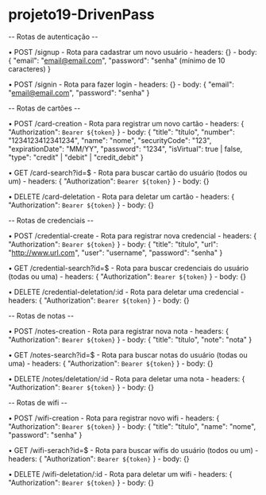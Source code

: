 # projeto19-DrivenPass

-- Rotas de autenticação --

• POST /signup
    - Rota para cadastrar um novo usuário
    - headers: {}
    - body: {
        "email": "email@email.com",
        "password": "senha" (mínimo de 10 caracteres)
      }

• POST /signin
    - Rota para fazer login
    - headers: {}
    - body: {
        "email": "email@email.com",
        "password": "senha"
      }


-- Rotas de cartões --

• POST /card-creation
    - Rota para registrar um novo cartão
    - headers: { "Authorization": `Bearer ${token}` }
    - body: {
        "title": "título",
        "number": "1234123412341234",
        "name": "nome",
        "securityCode": "123",
        "expirationDate": "MM/YY",
        "password": "1234",
        "isVirtual": true | false,
        "type": "credit" | "debit" | "credit_debit"
      }

• GET /card-search?id=$
    - Rota para buscar cartão do usuário (todos ou um)
    - headers: { "Authorization": `Bearer ${token}` }
    - body: {}

• DELETE /card-deletation
    - Rota para deletar um cartão
    - headers: { "Authorization": `Bearer ${token}` }
    - body: {}


-- Rotas de credenciais --

• POST /credential-create
    - Rota para registrar nova credencial
    - headers: { "Authorization": `Bearer ${token}` }
    - body: {
        "title": "título",
        "url": "http://www.url.com",
        "user": "username",
        "password": "senha"
      }

• GET /credential-search?id=$
    - Rota para buscar credenciais do usuário (todas ou uma)
    - headers: { "Authorization": `Bearer ${token}` }
    - body: {}

• DELETE /credential-deletation/:id
    - Rota para deletar uma credencial
    - headers: { "Authorization": `Bearer ${token}` }
    - body: {}


-- Rotas de notas --

• POST /notes-creation
    - Rota para registrar nova nota
    - headers: { "Authorization": `Bearer ${token}` }
    - body: {
        "title": "título",
        "note": "nota"
      }

• GET /notes-search?id=$
    - Rota para buscar notas do usuário (todas ou uma)
    - headers: { "Authorization": `Bearer ${token}` }
    - body: {}

• DELETE /notes/deletation/:id
    - Rota para deletar uma nota
    - headers: { "Authorization": `Bearer ${token}` }
    - body: {}


-- Rotas de wifi --

• POST /wifi-creation
    - Rota para registrar novo wifi
    - headers: { "Authorization": `Bearer ${token}` }
    - body: {
        "title": "título",
        "name": "nome",
        "password": "senha"
      }

• GET /wifi-serach?id=$
    - Rota para buscar wifis do usuário (todos ou um)
    - headers: { "Authorization": `Bearer ${token}` }
    - body: {}

• DELETE /wifi-deletation/:id
    - Rota para deletar um wifi
    - headers: { "Authorization": `Bearer ${token}` }
    - body: {}
